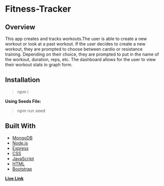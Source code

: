 # Fitness-Tracker

## Overview ##

This app creates and tracks workouts.The user is able to create a new workout or look at a past workout. If the user decides to create a new workout, they are prompted to choose between cardio or resistance training. Depending on their choice, they are prompted to put in the name of the workout, duration, reps, etc. The dashboard allows for the user to view their workout stats in graph form. 

## Installation ##

> npm i <br>

**Using Seeds File:**

> npm run seed 

## Built With ##

* [MongoDB](https://www.mongodb.com/)
* [Node.js](https://nodejs.org/en/)
* [Express](https://expressjs.com/)
* [CSS](https://www.w3schools.com/css/css_intro.asp)
* [JavaScript](https://www.javascript.com/)
* [HTML](https://www.w3schools.com/html/html_intro.asp)
* [Bootstrap](https://getbootstrap.com/)

**[Live Link]( https://infinite-chamber-31985.herokuapp.com/)**

